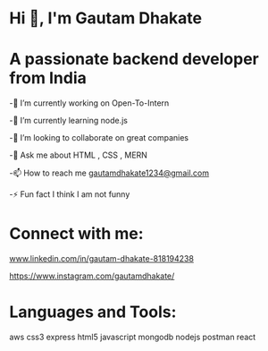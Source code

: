 Hi 👋, I'm Gautam Dhakate
=
A passionate backend developer from India
=


-🔭 I’m currently working on Open-To-Intern

-🌱 I’m currently learning node.js

-👯 I’m looking to collaborate on great companies

-💬 Ask me about HTML , CSS , MERN

-📫 How to reach me gautamdhakate1234@gmail.com

-⚡ Fun fact I think I am not funny

Connect with me:
=

www.linkedin.com/in/gautam-dhakate-818194238

https://www.instagram.com/gautamdhakate/

Languages and Tools:
=
aws css3 express html5 javascript mongodb nodejs postman react
